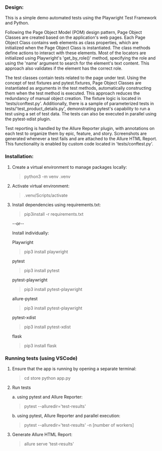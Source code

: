 ### Design:
This is a simple demo automated tests using the Playwright Test Framework and Python. 

Following the Page Object Model (POM) design pattern, Page Object Classes are created based on the application's web pages. Each Page Object Class contains web elements as class properties, which are initialized when the Page Object Class is instantiated. The class methods define actions to interact with these elements. Most of the locators are initialized using Playwright's 'get_by_role()' method, specifying the role and using the 'name' argument to search for the element's text content. This approach also validates if the element has the correct role.

The test classes contain tests related to the page under test. Using the concept of test fixtures and pytest.fixtures, Page Object Classes are instantiated as arguments in the test methods, automatically constructing them when the test method is executed. This approach reduces the redundancy of manual object creation. The fixture logic is located in 'tests/conftest.py'. Additionally, there is a sample of parameterized tests in tests/'test_product_details.py', demonstrating pytest's capability to run a test using a set of test data. The tests can also be executed in parallel using the pytest-xdist plugin.

Test reporting is handled by the Allure Reporter plugin, with annotations on each test to organize them by epic, feature, and story. Screenshots are generated whenever a test fails and are attached to the Allure HTML Report. This functionality is enabled by custom code located in 'tests/conftest.py'.

### Installation:
1. Create a virtual environment to manage packages locally:
    
    > python3 -m venv .venv

2. Activate virtual environment:
    
    > .venv/Scripts/activate

3. Install dependencies using requirements.txt:
   
   > pip3install -r requirements.txt

    --or--

    Install individually:

    Playwright

    > pip3 install playwright

    pytest

   > pip3 install pytest

    pytest-playwright

   > pip3 install pytest-playwright

    allure-pytest

   > pip3 install pytest-playwright

    pytest-xdist

   > pip3 install pytest-xdist

    flask
    
   > pip3 install flask

### Running tests (using VSCode)
1. Ensure that the app is running by opening a separate terminal:
   > cd store
   > python app.py

2. Run tests

    a. using pytest and Allure Reporter:

    > pytest --alluredir='test-results'

    b. using pytest, Allure Reporter and parallel execution:

    > pytest --alluredir='test-results' -n [number of workers]

3. Generate Allure HTML Report:

   > allure serve 'test-results'







